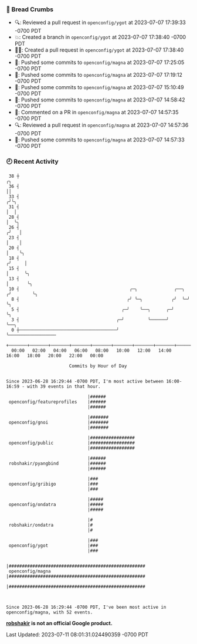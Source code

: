### 🍞 Bread Crumbs

 * 🔍: Reviewed a pull request in  `openconfig/ygot` at 2023-07-07 17:39:33 -0700 PDT
 * 💥: Created a branch in `openconfig/ygot` at 2023-07-07 17:38:40 -0700 PDT
 * ✍🏼: Created a pull request in `openconfig/ygot` at 2023-07-07 17:38:40 -0700 PDT
 * 🚢: Pushed some commits to `openconfig/magna` at 2023-07-07 17:25:05 -0700 PDT
 * 🚢: Pushed some commits to `openconfig/magna` at 2023-07-07 17:19:12 -0700 PDT
 * 🚢: Pushed some commits to `openconfig/magna` at 2023-07-07 15:10:49 -0700 PDT
 * 🚢: Pushed some commits to `openconfig/magna` at 2023-07-07 14:58:42 -0700 PDT
 * 💬: Commented on a PR in  `openconfig/magna` at 2023-07-07 14:57:35 -0700 PDT
 * 🔍: Reviewed a pull request in  `openconfig/magna` at 2023-07-07 14:57:36 -0700 PDT
 * 🚢: Pushed some commits to `openconfig/magna` at 2023-07-07 14:57:33 -0700 PDT

### 🕘 Recent Activity
```
 38 ┼                                                                    ╭╮
 36 ┤                                                                    ││
 33 ┤                                                                   ╭╯╰╮
 31 ┤                                                                   │  │
 28 ┤                                                                   │  ╰╮
 26 ┤                                                                  ╭╯   │
 23 ┤                                                                  │    │
 20 ┤                                                                  │    ╰╮
 18 ┤                                                                 ╭╯     │
 15 ┤                                                                 │      ╰╮
 13 ┤                                                                 │       ╰╮
 10 ┤                                          ╭─╮              ╭──╮ ╭╯        ╰╮
  8 ┤                                         ╭╯ ╰─╮           ╭╯  ╰─╯          ╰╮
  5 ┤                                       ╭─╯    ╰──╮      ╭─╯                 ╰╮
  3 ┤                                     ╭─╯         ╰──────╯                    ╰──╮
  0 ┼─────────────────────────────────────╯                                          ╰──────────────────
    +───────+───────+───────+───────+───────+───────+───────+───────+───────+───────+───────+───────+────
  00:00   02:00   04:00   06:00   08:00   10:00   12:00   14:00   16:00   18:00   20:00   22:00   00:00   

						Commits by Hour of Day


Since 2023-06-28 16:29:44 -0700 PDT, I'm most active between 16:00-16:59 - with 39 events in that hour.

```



```
                               |######
 openconfig/featureprofiles    |######
                               |######

                               |#######
 openconfig/gnoi               |#######
                               |#######

                               |#################
 openconfig/public             |#################
                               |#################

                               |######
 robshakir/pyangbind           |######
                               |######

                               |###
 openconfig/gribigo            |###
                               |###

                               |#####
 openconfig/ondatra            |#####
                               |#####

                               |#
 robshakir/ondatra             |#
                               |#

                               |###
 openconfig/ygot               |###
                               |###

                               |####################################################
 openconfig/magna              |####################################################
                               |####################################################



Since 2023-06-28 16:29:44 -0700 PDT, I've been most active in openconfig/magna, with 52 events.

```
**[robshakir](mailto:robjs@google.com) is not an official Google product.**  


Last Updated: 2023-07-11 08:01:31.024490359 -0700 PDT
